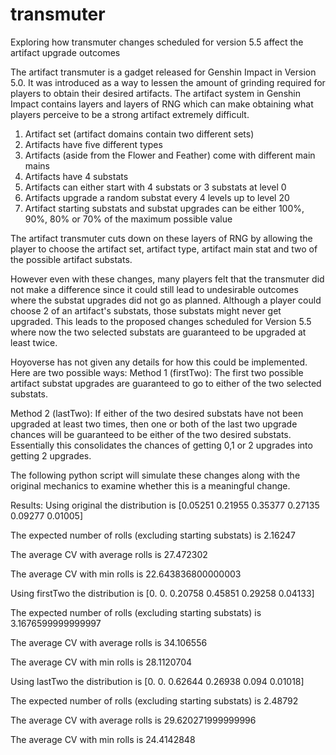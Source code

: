 # transmuter
Exploring how transmuter changes scheduled for version 5.5 affect the artifact upgrade outcomes

The artifact transmuter is a gadget released for Genshin Impact in Version 5.0. It was introduced as a way to lessen the amount of grinding required for players to obtain their desired artifacts. The artifact system in Genshin Impact contains layers and layers of RNG which can make obtaining what players perceive to be a strong artifact extremely difficult. 

1. Artifact set (artifact domains contain two different sets)
2. Artifacts have five different types
3. Artifacts (aside from the Flower and Feather) come with different main mains
4. Artifacts have 4 substats
5. Artifacts can either start with 4 substats or 3 substats at level 0
6. Artifacts upgrade a random substat every 4 levels up to level 20
7. Artifact starting substats and substat upgrades can be either 100%, 90%, 80% or 70% of the maximum possible value

The artifact transmuter cuts down on these layers of RNG by allowing the player to choose the artifact set, artifact type, artifact main stat and two of the possible artifact substats. 

However even with these changes, many players felt that the transmuter did not make a difference since it could still lead to undesirable outcomes where the substat upgrades did not go as planned. Although a player could choose 2 of an artifact's substats, those substats might never get upgraded. This leads to the proposed changes scheduled for Version 5.5 where now the two selected substats are guaranteed to be upgraded at least twice. 

Hoyoverse has not given any details for how this could be implemented. Here are two possible ways:
Method 1 (firstTwo):
The first two possible artifact substat upgrades are guaranteed to go to either of the two selected substats.

Method 2 (lastTwo):
If either of the two desired substats have not been upgraded at least two times, then one or both of the last two upgrade chances will be guaranteed to be either of the two desired substats. Essentially this consolidates
the chances of getting 0,1 or 2 upgrades into getting 2 upgrades.

The following python script will simulate these changes along with the original mechanics to examine whether this is a meaningful change.

Results:
Using original the distribution is [0.05251 0.21955 0.35377 0.27135 0.09277 0.01005]

The expected number of rolls (excluding starting substats) is 2.16247

The average CV with average rolls is 27.472302

The average CV with min rolls is 22.643836800000003


Using firstTwo the distribution is [0.      0.      0.20758 0.45851 0.29258 0.04133]

The expected number of rolls (excluding starting substats) is 3.1676599999999997

The average CV with average rolls is 34.106556

The average CV with min rolls is 28.1120704


Using lastTwo the distribution is [0.      0.      0.62644 0.26938 0.094   0.01018]

The expected number of rolls (excluding starting substats) is 2.48792

The average CV with average rolls is 29.620271999999996

The average CV with min rolls is 24.4142848
